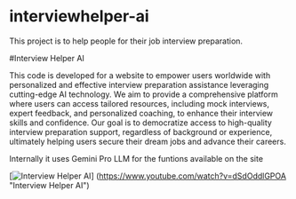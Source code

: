 # interviewhelper-ai
This project is to help people for their job interview preparation.

#Interview Helper AI

This code is developed for a website to empower users worldwide with personalized and effective interview preparation assistance leveraging cutting-edge AI technology. We aim to provide a comprehensive platform where users can access tailored resources, including mock interviews, expert feedback, and personalized coaching, to enhance their interview skills and confidence. Our goal is to democratize access to high-quality interview preparation support, regardless of background or experience, ultimately helping users secure their dream jobs and advance their careers.

Internally it uses Gemini Pro LLM for the funtions available on the site


[![Interview Helper AI](https://github.com/bibhishank/interviewhelper-ai/assets/45320951/ee271bcf-86af-4a46-8d8e-03136686ac0c)]
(https://www.youtube.com/watch?v=dSdOddlGPOA "Interview Helper AI")
